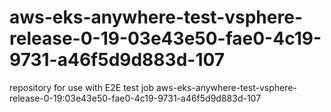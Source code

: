 # aws-eks-anywhere-test-vsphere-release-0-19-03e43e50-fae0-4c19-9731-a46f5d9d883d-107
repository for use with E2E test job aws-eks-anywhere-test-vsphere-release-0-19:03e43e50-fae0-4c19-9731-a46f5d9d883d-107
